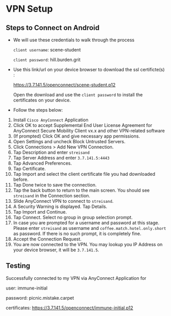 # VPN Setup
## Steps to Connect on Android
- We will use these credentials to walk through the process

  `client username`: scene-student
  
  `client password`: hill.burden.grit
- Use this link/url on your device browser to download the ssl certificte(s) :

  https://3.7.141.5/openconnect/scene-student.p12
  
  Open the download and use the `client password` to install the certificates on your device.

- Follow the steps below:
1. Install `Cisco AnyConnect` Application
2. Click OK to accept Supplemental End User License Agreement for AnyConnect Secure Mobility Client vx.x and other VPN-related software
3. (If prompted) Click OK and give necessary app permissions.
4. Open Settings and uncheck Block Untrusted Servers.
5. Click Connections > Add New VPN Connection.
6. Tap Description and enter `streisand`
7. Tap Server Address and enter `3.7.141.5:4443`
8. Tap Advanced Preferences.
9. Tap Certificate.
10. Tap Import and select the client certificate file you had downloaded before.
11. Tap Done twice to save the connection.
12. Tap the back button to return to the main screen. You should see `streisand` in the Connection section.
13. Slide AnyConnect VPN to connect to `streisand`.
14. A Security Warning is displayed. Tap Details.
15. Tap Import and Continue.
16. Tap Connect. Select no group in group selection prompt.
17. In case you are prompted for a username and password at this stage. Please enter `streisand` as username and `coffee.match.hotel.only.short` as password. If there is no such prompt, it is completely fine.
18. Accept the Connection Request.
19. You are now connected to the VPN. You may lookup you IP Address on your device browser, it will be `3.7.141.5`.

## Testing
Successfully connected to my VPN via AnyConnect Application for 

user: immune-initial

password: picnic.mistake.carpet

certificates: https://3.7.141.5/openconnect/immune-initial.p12